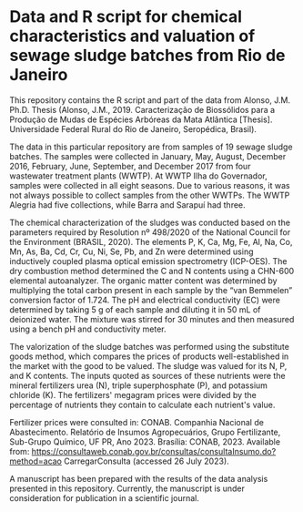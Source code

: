 # Data and R script for chemical characteristics and valuation of sewage sludge batches from Rio de Janeiro

This repository contains the R script and part of the data from Alonso, J.M. Ph.D. Thesis (Alonso, J.M., 2019. Caracterização de Biossólidos para a Produção de Mudas de Espécies Arbóreas da Mata Atlântica [Thesis]. Universidade Federal Rural do Rio de Janeiro, Seropédica, Brasil).

The data in this particular repository are from samples of 19 sewage sludge batches. The samples were collected in January, May, August, December 2016, February, June, September, and December 2017 from four wastewater treatment plants (WWTP). At WWTP Ilha do Governador, samples were collected in all eight seasons. Due to various reasons, it was not always possible to collect samples from the other WWTPs. The WWTP Alegria had five collections, while Barra and Sarapuí had three.

The chemical characterization of the sludges was conducted based on the parameters required by Resolution nº 498/2020 of the National Council for the Environment (BRASIL, 2020). The elements P, K, Ca, Mg, Fe, Al, Na, Co, Mn, As, Ba, Cd, Cr, Cu, Ni, Se, Pb, and Zn were determined using inductively coupled plasma optical emission spectrometry (ICP-OES). The dry combustion method determined the C and N contents using a CHN-600 elemental autoanalyzer. The organic matter content was determined by multiplying the total carbon present in each sample by the “van Bemmelen” conversion factor of 1.724. The pH and electrical conductivity (EC) were determined by taking 5 g of each sample and diluting it in 50 mL of deionized water. The mixture was stirred for 30 minutes and then measured using a bench pH and conductivity meter.

The valorization of the sludge batches was performed using the substitute goods method, which compares the prices of products well-established in the market with the good to be valued. The sludge was valued for its N, P, and K contents. The inputs quoted as sources of these nutrients were the mineral fertilizers urea (N), triple superphosphate (P), and potassium chloride (K). The fertilizers' megagram prices were divided by the percentage of nutrients they contain to calculate each nutrient's value. 

Fertilizer prices were consulted in:
CONAB. Companhia Nacional de Abastecimento. Relatório de Insumos Agropecuários, Grupo Fertilizante, Sub-Grupo Químico, UF PR, Ano 2023. Brasília: CONAB, 2023. Available from: https://consultaweb.conab.gov.br/consultas/consultaInsumo.do?method=acao
CarregarConsulta (accessed 26 July 2023).


A manuscript has been prepared with the results of the data analysis presented in this repository. Currently, the manuscript is under consideration for publication in a scientific journal.
